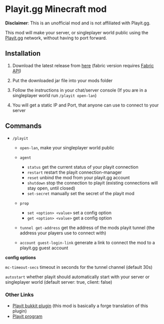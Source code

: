 # Playit.gg Minecraft mod

**Disclaimer**: This is an unofficial mod and is not affiliated with Playit.gg.

This mod will make your server, or singleplayer world public using the [Playit.gg](https://playit.gg) network, without having to port forward.

## Installation

1. Download the latest release from [here](https://github.com/maxomatic458/playit-forge/releases/latest)
   (fabric version requires [Fabric API](https://www.curseforge.com/minecraft/mc-mods/fabric-api))
2. Put the downloaded jar file into your mods folder

3. Follow the instructions in your chat/server console
   (If you are in a singleplayer world run ``/playit open-lan``)

5. You will get a static IP and Port, that anyone can use to connect to your server

## Commands
- ``/playit``
  - ``open-lan``, make your singleplayer world public
  - ``agent``
    - ``status`` get the current status of your playit connection
    - ``restart`` restart the playit connection-manager
    - ``reset`` unbind the mod from your playit.gg account
    - ``shutdown`` stop the connection to playit (existing connections will stay open, until closed)
    - ``set-secret`` manually set the secret of the playit mod

  - ``prop``
    - ``set <option> <value>`` set a config option
    - ``get <option> <value>`` get a config option
  - ``tunnel get-address`` get the address of the mods playit tunnel (the address your players use to connect with)
  - ``account guest-login-link`` generate a link to connect the mod to a playit.gg guest account

**config options**

``mc-timeout-secs`` timeout in seconds for the tunnel channel (default 30s)

``autostart`` whether playit should automatically start with your server or singleplayer world (default server: true, client: false)

### Other Links
* [Playit bukkit plugin](https://www.spigotmc.org/resources/playit-gg.105566/) (this mod is basically a forge translation of this plugin)
* [Playit program](https://github.com/playit-cloud/playit-agent)
